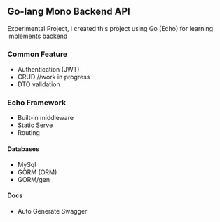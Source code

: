 ## Go-lang Mono Backend API

Experimental Project, i created this project using Go (Echo) for learning implements backend

### Common Feature

- Authentication (JWT)
- CRUD //work in progress
- DTO validation

### Echo Framework

- Built-in middleware
- Static Serve
- Routing

#### Databases

- MySql
- GORM (ORM)
- GORM/gen

#### Docs

- Auto Generate Swagger
